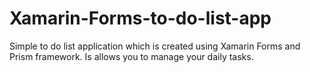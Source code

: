 # Xamarin-Forms-to-do-list-app
Simple to do list application which is created using Xamarin Forms and Prism framework. Is allows you to manage your daily tasks.
